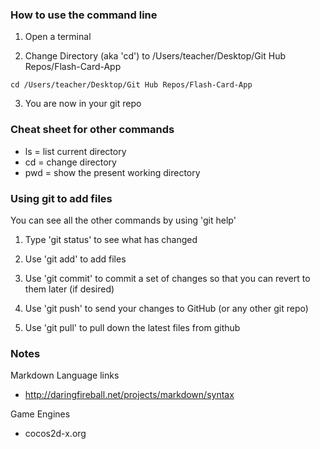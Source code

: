 ### How to use the command line

1. Open a terminal

2. Change Directory (aka 'cd') to /Users/teacher/Desktop/Git Hub Repos/Flash-Card-App

```
cd /Users/teacher/Desktop/Git Hub Repos/Flash-Card-App
```

3. You are now in your git repo


### Cheat sheet for other commands

- ls = list current directory
- cd = change directory
- pwd = show the present working directory


### Using git to add files

You can see all the other commands by using 'git help'

1. Type 'git status' to see what has changed

2. Use 'git add' to add files

3. Use 'git commit' to commit a set of changes so that you can revert to them later (if desired)

4. Use 'git push' to send your changes to GitHub (or any other git repo)

5. Use 'git pull' to pull down the latest files from github

### Notes

Markdown Language links 
* http://daringfireball.net/projects/markdown/syntax

Game Engines
* cocos2d-x.org 

